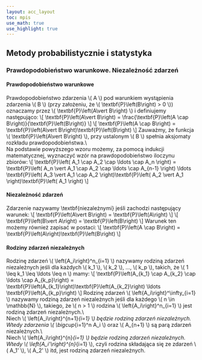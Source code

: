 ```yaml
---
layout: acc_layout
toc: mpis
use_math: true
use_highlight: true
---
```


Metody probabilistycznie i statystyka
---

### Prawdopodobieństwo warunkowe. Niezależność zdarzeń
#### Prawdopodobieństwo warunkowe
Prawdopodobieństwo zdarzenia \\( A \\) pod warunkiem wystąpienia zdarzenia \\( B \\) (przy założeniu, że \\( \textbf{P}\left(B\right) > 0 \\)) oznaczamy przez \\( \textbf{P}\left(A\vert B\right) \\) i definiujemy następująco:
\\[ \textbf{P}\left(A\vert B\right) = \frac{\textbf{P}\left(A \cap B\right)}{\textbf{P}\left(B\right)} \\]
\\[ \textbf{P}\left(A \cap B\right) = \textbf{P}\left(A\vert B\right)\textbf{P}\left(B\right) \\]
Zauważmy, że funkcja \\( \textbf{P}\left(A\vert B\right) \\), przy ustalonym \\( B \\) spełnia aksjomaty rozkładu prawdopodobieństwa.\\\
Na podstawie powyższego wzoru możemy, za pomocą indukcji matematycznej, wyznaczyć wzór na prawdopodobieństwo iloczynu zbiorów:
\\[ \textbf{P}\left( A_1 \cap A_2 \cap \ldots \cap A_n \right) = \textbf{P}\left( A_n \vert  A_1 \cap A_2 \cap \ldots \cap A_{n-1} \right) \ldots \textbf{P}\left( A_3 \vert  A_1 \cap A_2 \right)\textbf{P}\left( A_2 \vert  A_1 \right)\textbf{P}\left( A_1 \right) \\]

#### Niezależność zdarzeń
Zdarzenie nazywamy \textbf{niezależnymi} jeśli zachodzi następujący warunek:
\\[ \textbf{P}\left(A\vert B\right) = \textbf{P}\left(A\right) \\]
\\[ \textbf{P}\left(B\vert A\right) = \textbf{P}\left(B\right) \\]
Warunek ten możemy również zapisać w postaci:
\\[ \textbf{P}\left(A \cap B\right) = \textbf{P}\left(A\right)\textbf{P}\left(B\right) \\]
#### Rodziny zdarzeń niezależnych
Rodzinę zdarzeń \\( \left\{A_i\right\}^n_{i=1} \\) nazywamy rodziną zdarzeń niezależnych jeśli dla każdych \\( k_1 \\), \\( k_2 \\), ..., \\( k_p \\), takich, że \\( 1 \leq k_1 \leq \ldots \leq n \\) mamy:
\\[ \textbf{P}\left(A_{k_1} \cap A_{k_2} \cap \ldots \cap A_{k_p}\right) = \textbf{P}\left(A_{k_1}\right)\textbf{P}\left(A_{k_2}\right) \ldots \textbf{P}\left(A_{k_p}\right) \\]
Rodzinę zdarzeń \\( \left\{A_i\right\}^\infty_{i=1} \\) nazywamy rodziną zdarzeń niezależnych jeśli dla każdego \\( n \in \mathbb{N} \\), takiego, że \\( n > 1 \\) rodzina \\( \left\{A_i\right\}^n_{i=1} \\) jest rodziną zdarzeń niezależnych.\\\
Niech \\( \left\{A_i\right\}^{n+1}_{i=1} \\) będzie rodziną zdarzeń niezależnych. Wtedy zdarzenia \\( \bigcup_{i=1}^n A_i \\) oraz \\( A_{n+1} \\) są parą zdarzeń niezależnych.\\\
Niech \\( \left\{A_i\right\}^{n}_{i=1} \\) będzie rodziną zdarzeń niezależnych. Wtedy \\( \left\{A_i'\right\}^{n}_{i=1} \\), czyli rodzina składająca się ze zdarzeń \\( A_1' \\), \\( A_2' \\) itd, jest rodziną zdarzeń niezależnych.
